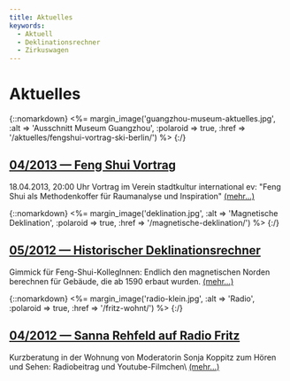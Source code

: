 ```yaml
---
title: Aktuelles
keywords:
  - Aktuell
  - Deklinationsrechner
  - Zirkuswagen
---
```


# Aktuelles

{::nomarkdown}
<%= margin_image('guangzhou-museum-aktuelles.jpg', :alt => 'Ausschnitt Museum Guangzhou', :polaroid => true, :href => '/aktuelles/fengshui-vortrag-ski-berlin/') %>
{:/}

## [04/2013 — Feng Shui Vortrag](/aktuelles/fengshui-vortrag-ski-berlin/)

18.04.2013, 20:00 Uhr Vortrag im Verein stadtkultur international ev: "Feng Shui als Methodenkoffer für Raumanalyse und Inspiration"
[(mehr...)](/aktuelles/fengshui-vortrag-ski-berlin/)

{::nomarkdown}
<%= margin_image('deklination.jpg', :alt => 'Magnetische Deklination', :polaroid => true, :href => '/magnetische-deklination/') %>
{:/}

## [05/2012 — Historischer Deklinationsrechner](/magnetische-deklination/)

Gimmick für Feng-Shui-KollegInnen: Endlich den magnetischen Norden berechnen für Gebäude, die ab 1590 erbaut wurden.
[(mehr...)](/magnetische-deklination/)

{::nomarkdown}
<%= margin_image('radio-klein.jpg', :alt => 'Radio', :polaroid => true, :href => '/fritz-wohnt/') %>
{:/}

## [04/2012 — Sanna Rehfeld auf Radio Fritz](/fritz-wohnt/)

Kurzberatung in der Wohnung von Moderatorin Sonja Koppitz zum Hören und Sehen: Radiobeitrag und Youtube-Filmchen\\
[(mehr...)](/fritz-wohnt/)
